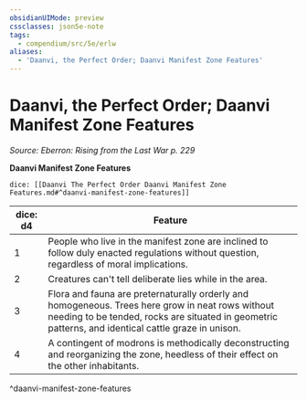 ```yaml
---
obsidianUIMode: preview
cssclasses: json5e-note
tags:
  - compendium/src/5e/erlw
aliases:
  - 'Daanvi, the Perfect Order; Daanvi Manifest Zone Features'
---
```

# Daanvi, the Perfect Order; Daanvi Manifest Zone Features
*Source: Eberron: Rising from the Last War p. 229* 

**Daanvi Manifest Zone Features**

`dice: [[Daanvi The Perfect Order Daanvi Manifest Zone Features.md#^daanvi-manifest-zone-features]]`

| dice: d4 | Feature |
|----------|---------|
| 1 | People who live in the manifest zone are inclined to follow duly enacted regulations without question, regardless of moral implications. |
| 2 | Creatures can't tell deliberate lies while in the area. |
| 3 | Flora and fauna are preternaturally orderly and homogeneous. Trees here grow in neat rows without needing to be tended, rocks are situated in geometric patterns, and identical cattle graze in unison. |
| 4 | A contingent of modrons is methodically deconstructing and reorganizing the zone, heedless of their effect on the other inhabitants. |
^daanvi-manifest-zone-features

